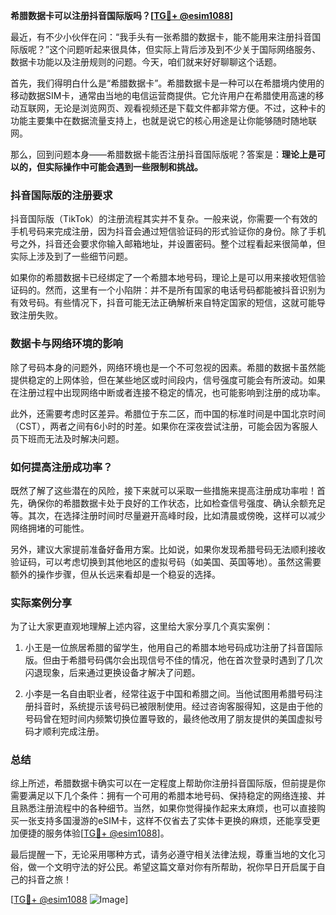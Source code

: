**希腊数据卡可以注册抖音国际版吗？[[TG💪+ @esim1088](https://t.me/s/esim1088)]**

最近，有不少小伙伴在问：“我手头有一张希腊的数据卡，能不能用来注册抖音国际版呢？”这个问题听起来很具体，但实际上背后涉及到不少关于国际网络服务、数据卡功能以及注册规则的问题。今天，咱们就来好好聊聊这个话题。

首先，我们得明白什么是“希腊数据卡”。希腊数据卡是一种可以在希腊境内使用的移动数据SIM卡，通常由当地的电信运营商提供。它允许用户在希腊使用高速的移动互联网，无论是浏览网页、观看视频还是下载文件都非常方便。不过，这种卡的功能主要集中在数据流量支持上，也就是说它的核心用途是让你能够随时随地联网。

那么，回到问题本身——希腊数据卡能否注册抖音国际版呢？答案是：**理论上是可以的，但实际操作中可能会遇到一些限制和挑战。**

### 抖音国际版的注册要求

抖音国际版（TikTok）的注册流程其实并不复杂。一般来说，你需要一个有效的手机号码来完成注册，因为抖音会通过短信验证码的形式验证你的身份。除了手机号之外，抖音还会要求你输入邮箱地址，并设置密码。整个过程看起来很简单，但实际上涉及到了一些细节问题。

如果你的希腊数据卡已经绑定了一个希腊本地号码，理论上是可以用来接收短信验证码的。然而，这里有一个小陷阱：并不是所有国家的电话号码都能被抖音识别为有效号码。有些情况下，抖音可能无法正确解析来自特定国家的短信，这就可能导致注册失败。

### 数据卡与网络环境的影响

除了号码本身的问题外，网络环境也是一个不可忽视的因素。希腊的数据卡虽然能提供稳定的上网体验，但在某些地区或时间段内，信号强度可能会有所波动。如果在注册过程中出现网络中断或者连接不稳定的情况，也可能影响到注册的成功率。

此外，还需要考虑时区差异。希腊位于东二区，而中国的标准时间是中国北京时间（CST），两者之间有6小时的时差。如果你在深夜尝试注册，可能会因为客服人员下班而无法及时解决问题。

### 如何提高注册成功率？

既然了解了这些潜在的风险，接下来就可以采取一些措施来提高注册成功率啦！首先，确保你的希腊数据卡处于良好的工作状态，比如检查信号强度、确认余额充足等。其次，在选择注册时间时尽量避开高峰时段，比如清晨或傍晚，这样可以减少网络拥堵的可能性。

另外，建议大家提前准备好备用方案。比如说，如果你发现希腊号码无法顺利接收验证码，可以考虑切换到其他地区的虚拟号码（如美国、英国等地）。虽然这需要额外的操作步骤，但从长远来看却是一个稳妥的选择。

### 实际案例分享

为了让大家更直观地理解上述内容，这里给大家分享几个真实案例：

1. 小王是一位旅居希腊的留学生，他用自己的希腊本地号码成功注册了抖音国际版。但由于希腊号码偶尔会出现信号不佳的情况，他在首次登录时遇到了几次闪退现象，后来通过更换设备才解决了问题。

2. 小李是一名自由职业者，经常往返于中国和希腊之间。当他试图用希腊号码注册抖音时，系统提示该号码已被限制使用。经过咨询客服得知，这是由于他的号码曾在短时间内频繁切换位置导致的，最终他改用了朋友提供的美国虚拟号码才顺利完成注册。

### 总结

综上所述，希腊数据卡确实可以在一定程度上帮助你注册抖音国际版，但前提是你需要满足以下几个条件：拥有一个可用的希腊本地号码、保持稳定的网络连接、并且熟悉注册流程中的各种细节。当然，如果你觉得操作起来太麻烦，也可以直接购买一张支持多国漫游的eSIM卡，这样不仅省去了实体卡更换的麻烦，还能享受更加便捷的服务体验[[TG💪+ @esim1088](https://t.me/s/esim1088)]。

最后提醒一下，无论采用哪种方式，请务必遵守相关法律法规，尊重当地的文化习俗，做一个文明守法的好公民。希望这篇文章对你有所帮助，祝你早日开启属于自己的抖音之旅！

[[TG💪+ @esim1088](https://t.me/s/esim1088) ![Image](https://i.postimg.cc/4NQfJmqS/Snipaste-2025-05-13-00-14-12.png)]